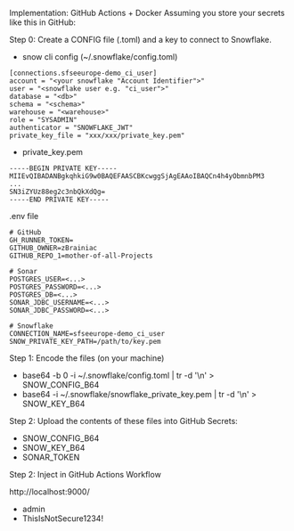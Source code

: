 



Implementation: GitHub Actions + Docker
Assuming you store your secrets like this in GitHub:

Step 0: Create a CONFIG file (.toml) and a key to connect to Snowflake.

- snow cli config (~/.snowflake/config.toml)
```
[connections.sfseeurope-demo_ci_user]
account = "<your snowflake "Account Identifier">"
user = "<snowflake user e.g. "ci_user">"
database = "<db>"
schema = "<schema>"
warehouse = "<warehouse>"
role = "SYSADMIN"
authenticator = "SNOWFLAKE_JWT"
private_key_file = "xxx/xxx/private_key.pem"
```

- private_key.pem
```
-----BEGIN PRIVATE KEY-----
MIIEvQIBADANBgkqhkiG9w0BAQEFAASCBKcwggSjAgEAAoIBAQCn4h4yObmnbPM3
...
SN3iZYUz88eg2c3nbQkXdQg=
-----END PRIVATE KEY-----
```
.env file
```
# GitHub
GH_RUNNER_TOKEN=
GITHUB_OWNER=zBrainiac
GITHUB_REPO_1=mother-of-all-Projects

# Sonar
POSTGRES_USER=<...>
POSTGRES_PASSWORD=<...>
POSTGRES_DB=<...>
SONAR_JDBC_USERNAME=<...>
SONAR_JDBC_PASSWORD=<...>

# Snowflake
CONNECTION_NAME=sfseeurope-demo_ci_user
SNOW_PRIVATE_KEY_PATH=/path/to/key.pem
```

Step 1: Encode the files (on your machine)

- base64 -b 0 -i ~/.snowflake/config.toml | tr -d '\n' > SNOW_CONFIG_B64
- base64 -i ~/.snowflake/snowflake_private_key.pem | tr -d '\n' > SNOW_KEY_B64



Step 2: Upload the contents of these files into GitHub Secrets:

- SNOW_CONFIG_B64
- SNOW_KEY_B64
- SONAR_TOKEN




Step 2: Inject in GitHub Actions Workflow

http://localhost:9000/
- admin
- ThisIsNotSecure1234!